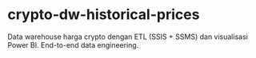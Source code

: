 # crypto-dw-historical-prices
Data warehouse harga crypto dengan ETL (SSIS + SSMS) dan visualisasi Power BI. End-to-end data engineering.
